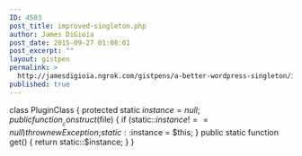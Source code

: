 ```yaml
---
ID: 4503
post_title: improved-singleton.php
author: James DiGioia
post_date: 2015-09-27 01:08:01
post_excerpt: ""
layout: gistpen
permalink: >
  http://jamesdigioia.ngrok.com/gistpens/a-better-wordpress-singleton/improved-singleton-php/
published: true
---
```

class PluginClass { protected static $instance = null; public function __construct($file) { if (static::$instance !== null) { throw new Exception; } static::$instance = $this; } public static function get() { return static::$instance; } }